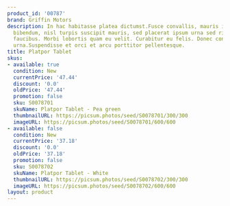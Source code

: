 ```yaml
---
product_id: '00787'
brand: Griffin Motors
description: In hac habitasse platea dictumst.Fusce convallis, mauris imperdiet gravida
  bibendum, nisl turpis suscipit mauris, sed placerat ipsum urna sed risus. Etiam
  faucibus. Morbi lobortis quam eu velit. Curabitur eu felis. Donec convallis tincidunt
  urna.Suspendisse et orci et arcu porttitor pellentesque.
title: Platpor Tablet
skus:
- available: true
  condition: New
  currentPrice: '47.44'
  discount: '0.0'
  oldPrice: '47.44'
  promotion: false
  sku: S0078701
  skuName: Platpor Tablet - Pea green
  thumbnailURL: https://picsum.photos/seed/S0078701/300/300
  imageURL: https://picsum.photos/seed/S0078701/600/600
- available: false
  condition: New
  currentPrice: '37.18'
  discount: '0.0'
  oldPrice: '37.18'
  promotion: false
  sku: S0078702
  skuName: Platpor Tablet - White
  thumbnailURL: https://picsum.photos/seed/S0078702/300/300
  imageURL: https://picsum.photos/seed/S0078702/600/600
layout: product
---
```

